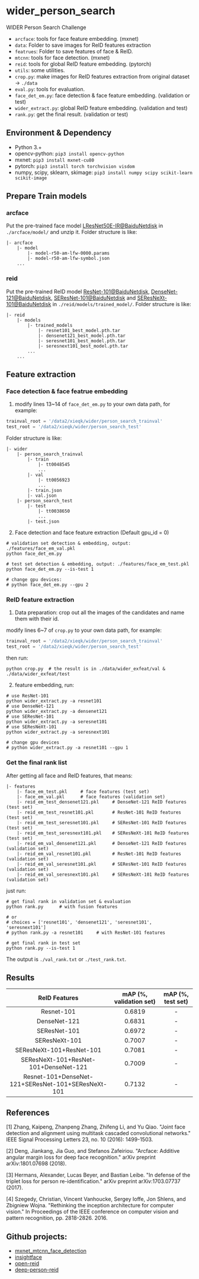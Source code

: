 # wider_person_search
WIDER Person Search Challenge



* `arcface`: tools for face feature embedding.  (mxnet)
* `data`: Folder to save images for ReID features extraction
* `featrues`: Folder to save features of face & ReID.
* `mtcnn`: tools for face detection. (mxnet)
* `reid`: tools for global ReID feature embedding. (pytorch)
* `utils`: some utilities.
* `crop.py`: make images for ReID features extraction from original dataset -> `./data`
* `eval.py`: tools for evaluation.
* `face_det_em.py`: face detection & face feature embedding. (validation or test)
* `wider_extract.py`: global ReID feature embedding. (validation and test)
* `rank.py`: get the final result. (validation or test)

## Environment & Dependency

- Python 3.+
- opencv-python: ```pip3 install opencv-python```
- mxnet: ```pip3 install mxnet-cu80```
- pytorch: ```pip3 install torch torchvision visdom```
- numpy, scipy, sklearn, skimage: ```pip3 install numpy scipy scikit-learn scikit-image```


## Prepare Train models

### arcface

Put the pre-trained face model [LResNet50E-IR@BaiduNetdisk](https://pan.baidu.com/s/1mj6X7MK) in `./arcface/model/` and unzip it. Folder structure is like:

```
|- arcface
    |- model
        |- model-r50-am-lfw-0000.params
        |- model-r50-am-lfw-symbol.json
    ...
```

### reid

Put the pre-trained ReID model [ResNet-101@BaiduNetdisk](https://pan.baidu.com/s/1E-ogV3lwlXNGcYSGGqZ1ZQ), [DenseNet-121@BaiduNetdisk](https://pan.baidu.com/s/1X2euVExswFwXkCcrXMWtIQ), [SEResNet-101@BaiduNetdisk](https://pan.baidu.com/s/1MC1GrGt6T8-2wxPwhxFbXw) and [SEResNeXt-101@BaiduNetdisk](https://pan.baidu.com/s/1OJIz5vHVrZA-fOXgF39bLA) in `./reid/models/trained_model/`. Folder structure is like:

```
|- reid
    |- models
        |- trained_models
            |- resnet101_best_model.pth.tar
            |- densenet121_best_model.pth.tar
            |- seresnet101_best_model.pth.tar
            |- seresnext101_best_model.pth.tar
        ...
    ...
```

## Feature extraction

### Face detection & face featrue embedding

1. modify lines 13~14 of `face_det_em.py` to your own data path, for example: 

```Python
trainval_root = '/data2/xieqk/wider/person_search_trainval'
test_root = '/data2/xieqk/wider/person_search_test'
```

Folder structure is like:

```
|- wider
    |- person_search_trainval
        |- train
            |- tt0048545
            ...
        |- val
            |- tt0056923
            ...
        |- train.json
        |- val.json
    |- person_search_test
        |- test
            |- tt0038650
            ...
        |- test.json
```

2. Face detection and face feature extraction (Default gpu_id = 0)

```Shell
# validation set detection & embedding, output: ./features/face_em_val.pkl
python face_det_em.py

# test set detection & embedding, output: ./features/face_em_test.pkl
python face_det_em.py --is-test 1

# change gpu devices: 
# python face_det_em.py --gpu 2
```

### ReID feature extraction

1. Data preparation: crop out all the images of the candidates and name them with their id.

modify lines 6~7 of `crop.py` to your own data path, for example: 

```Python
trainval_root = '/data2/xieqk/wider/person_search_trainval'
test_root = '/data2/xieqk/wider/person_search_test'
```

then run:


```Shell
python crop.py  # the result is in ./data/wider_exfeat/val & ./data/wider_exfeat/test
```

2. feature embedding, run:

```Shell
# use ResNet-101
python wider_extract.py -a resnet101
# use DenseNet-121
python wider_extract.py -a densenet121
# use SEResNet-101
python wider_extract.py -a seresnet101
# use SEResNeXt-101
python wider_extract.py -a seresnext101

# change gpu devices
# python wider_extract.py -a resnet101 --gpu 1
```

### Get the final rank list

After getting all face and ReID features, that means:

```
|- features
    |- face_em_test.pkl     # face features (test set)
    |- face_em_val.pkl      # face features (validation set)
    |- reid_em_test_densenet121.pkl     # DenseNet-121 ReID features (test set)
    |- reid_em_test_resnet101.pkl       # ResNet-101 ReID features (test set)
    |- reid_em_test_seresnet101.pkl     # SEResNet-101 ReID features (test set)
    |- reid_em_test_seresnext101.pkl    # SEResNeXt-101 ReID features (test set)
    |- reid_em_val_densenet121.pkl      # DenseNet-121 ReID features (validation set)
    |- reid_em_val_resnet101.pkl        # ResNet-101 ReID features (validation set)
    |- reid_em_val_seresnet101.pkl      # SEResNet-101 ReID features (validation set)
    |- reid_em_val_seresnext101.pkl     # SEResNeXt-101 ReID features (validation set)
```

just run:

```Shell
# get final rank in validation set & evaluation
python rank.py      # with fusion features

# or
# choices = ['resnet101', 'densenet121', 'seresnet101', 'seresnext101']
# python rank.py -a resnet101     # with ResNet-101 features

# get final rank in test set
python rank.py --is-test 1
```

The output is `./val_rank.txt` or `./test_rank.txt`.

## Results

| ReID Features | mAP (%, validation set) | mAP (%, test set) |
| :-----------: | :---------------------: | :---------------: |
| Resnet-101    | 0.6819 | - |
| DenseNet-121  | 0.6831 | - |
| SEResNet-101  | 0.6972 | - |
| SEResNeXt-101 | 0.7007 | - |
| SEResNeXt-101+ResNet-101 | 0.7081 | - |
| SEResNeXt-101+ResNet-101+DenseNet-121 | 0.7009 | - |
| Resnet-101+DenseNet-121+SEResNet-101+SEResNeXt-101| 0.7132 | - |

## References

[1] Zhang, Kaipeng, Zhanpeng Zhang, Zhifeng Li, and Yu Qiao. "Joint face detection and alignment using multitask cascaded convolutional networks." IEEE Signal Processing Letters 23, no. 10 (2016): 1499-1503.

[2] Deng, Jiankang, Jia Guo, and Stefanos Zafeiriou. "Arcface: Additive angular margin loss for deep face recognition." arXiv preprint arXiv:1801.07698 (2018).

[3] Hermans, Alexander, Lucas Beyer, and Bastian Leibe. "In defense of the triplet loss for person re-identification." arXiv preprint arXiv:1703.07737 (2017).

[4] Szegedy, Christian, Vincent Vanhoucke, Sergey Ioffe, Jon Shlens, and Zbigniew Wojna. "Rethinking the inception architecture for computer vision." In Proceedings of the IEEE conference on computer vision and pattern recognition, pp. 2818-2826. 2016.

## Github projects:

* [mxnet_mtcnn_face_detection](https://github.com/pangyupo/mxnet_mtcnn_face_detection)
* [insightface](https://github.com/deepinsight/insightface)
* [open-reid](https://github.com/Cysu/open-reid)
* [deep-person-reid](https://github.com/KaiyangZhou/deep-person-reid)